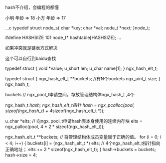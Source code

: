 hash不介绍，会编程的都懂


  小明 年龄 => 18
  小方 年龄 => 17



...c
typedef struct node_s{
     char    *key;
     char    *val;
     node_t  *next;
}node_t;

#define HASHSIZE 101
node_t* hashtable[HASHSIZE];
...



如果冲突就是链表方式解决


这个可以自行到baidu查找


typedef struct {
    void             *value;
    u_short           len;
    u_char            name[1];
} ngx_hash_elt_t;



typedef struct {
    ngx_hash_elt_t  **buckets; //有N个buckets
    ngx_uint_t        size;
} ngx_hash_t;


buckets
// ngx_pool_t申请空间，存放管理结构体ngx_hash_t ,4个

ngx_hash_t  *hash;
 ngx_hash_elt_t指针
hash = ngx_pcalloc(pool, sizeof(ngx_hash_t) + 4*sizeof(ngx_hash_elt_t *));

u_char *elts;
// 向ngx_pool_t申请hash表本身使用的连续内存块
elts = ngx_palloc(pool, 4 * 2 * sizeof(ngx_hash_elt_t));

ngx_hash_elt_t **buckets;
// 将管理结构体成员变量赋于正确的值。
for (i = 0; i < 4; i++) {
    buckets[i] = (ngx_hash_elt_t *) elts;  // 4个ngx_hash_elt_t指针指向正确地址；
    elts += 2 * sizeof(ngx_hash_elt_t);
}
hash->buckets = buckets;
hash->size = 4;